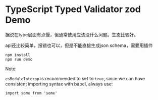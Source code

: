 TypeScript Typed Validator zod Demo
===========================

据说在type层面有点慢，但通常使用应该没什么问题。生态比较好。

api还比较简单，报错也可以，但是不能直接生成json schema，需要用插件

```
npm install
npm run demo
```

Note:

`esModuleInterop` is recommended to set to `true`,
since we can have consistent importing syntax with babel,
always use:

```
import some from 'some'
```

